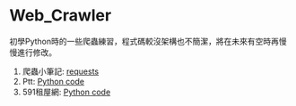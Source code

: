 # Web_Crawler
初學Python時的一些爬蟲練習，程式碼較沒架構也不簡潔，將在未來有空時再慢慢進行修改。
1. 爬蟲小筆記: [requests](https://github.com/HsiaSharpie/Web_Crawler/blob/master/Scraping_note.md)
2. Ptt: [Python code](https://github.com/HsiaSharpie/Web_Crawler/blob/master/ptt_crawler.py)
3. 591租屋網: [Python code](https://github.com/HsiaSharpie/Web_Crawler/blob/master/591_crawler.py)
